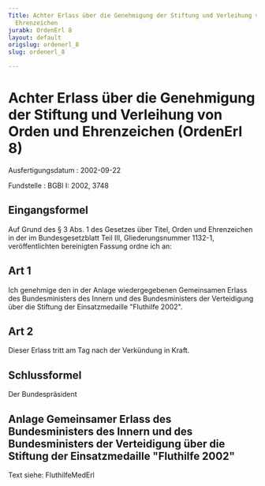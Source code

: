 ```yaml
---
Title: Achter Erlass über die Genehmigung der Stiftung und Verleihung von Orden und
  Ehrenzeichen
jurabk: OrdenErl 8
layout: default
origslug: ordenerl_8
slug: ordenerl_8

---
```


# Achter Erlass über die Genehmigung der Stiftung und Verleihung von Orden und Ehrenzeichen (OrdenErl 8)

Ausfertigungsdatum
:   2002-09-22

Fundstelle
:   BGBl I: 2002, 3748

## Eingangsformel

Auf Grund des § 3 Abs. 1 des Gesetzes über Titel, Orden und
Ehrenzeichen in der im Bundesgesetzblatt Teil III, Gliederungsnummer
1132-1, veröffentlichten bereinigten Fassung ordne ich an:

## Art 1

Ich genehmige den in der Anlage wiedergegebenen Gemeinsamen Erlass des
Bundesministers des Innern und des Bundesministers der Verteidigung
über die Stiftung der Einsatzmedaille "Fluthilfe 2002".

## Art 2

Dieser Erlass tritt am Tag nach der Verkündung in Kraft.

## Schlussformel

Der Bundespräsident

## Anlage Gemeinsamer Erlass des Bundesministers des Innern und des Bundesministers der Verteidigung über die Stiftung der Einsatzmedaille "Fluthilfe 2002"

Text siehe: FluthilfeMedErl

